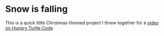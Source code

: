 # Snow is falling

This is a quick little Christmas-themed project I threw together for a [video on Hungry Turtle Code](https://www.youtube.com/watch?v=FXkkfqEJR8w).
